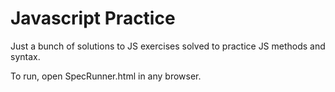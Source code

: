 # Javascript Practice

Just a bunch of solutions to JS exercises solved to practice JS methods and syntax.

To run, open SpecRunner.html in any browser.
